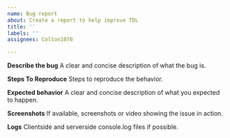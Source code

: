 ```yaml
---
name: Bug report
about: Create a report to help improve TDL
title: ''
labels: ''
assignees: Colton1070

---
```


**Describe the bug**
A clear and concise description of what the bug is.

**Steps To Reproduce**
Steps to reproduce the behavior.

**Expected behavior**
A clear and concise description of what you expected to happen.

**Screenshots**
If available, screenshots or video showing the issue in action.

**Logs**
Clientside and serverside console.log files if possible.
